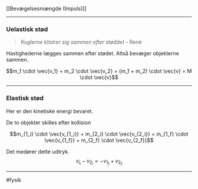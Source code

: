 [[Bevægelsesmængde (Impuls)]]

---

### Uelastisk stød
> *Kuglerne klistrer sig sammen efter støddet*
> \- René

Hastighederne lægges sammen efter stødet. Altså bevæger objekterne sammen.

$$m_1 \cdot \vec{v_1} + m_2 \cdot \vec{v_2} = (m_1 + m_2) \cdot \vec{v} = M \cdot \vec{v}$$

---

### Elastisk stød
Her er den kinetiske energi bevaret.

De to objekter skilles efter kollision 

$$m_{1_i} \cdot \vec{v_{1_i}} + m_{2_i} \cdot \vec{v_{2_i}} = m_{1_f} \cdot \vec{v_{1_f}} + m_{2_f} \cdot \vec{v_{2_f}}$$

Det medører dette udtryk.
$$ v_{i_i} - v_{2_i} = -v_{1_f}  + v_{2_f} $$


---
#fysik 
